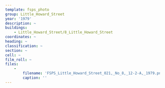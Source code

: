 ```yaml
---
template: fsps_photo
group: Little_Howard_Street
year: '1979'
description: ~
buildings:
    - Little_Howard_Street/8_Little_Howard_Street
coordinates: ~
heading: ~
classification: ~
section: ~
cell: ~
film_roll: ~
files:
    -
        filename: 'FSPS_Little_Howard_Street_021,_No_8,_12-2-A,_1979.png'
        caption: ''
---
```

